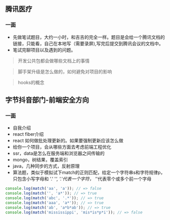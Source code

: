 ## 腾讯医疗

### 一面

- 先做笔试题目，大约一小时，和吉吉的完全一样。题目是会给一个腾讯文档的链接，只能看，自己在本地写（需要录屏),写完后提交到腾讯会议的文档中。
- 笔试完聊项目以及遇到的问题。
> 开发公共包都会做哪些文档上的事情

> 脚手架升级是怎么做的，如何避免对项目的影响

> hooks的概念

## 字节抖音部门-前端安全方向

### 一面

- 自我介绍
- react fiber介绍
- react 如何做批处理更新的。如果要强制更新应该怎么做
- 给你一个项目，会从哪些方面去考虑前端工程优化
- ssr，data是怎么在服务端和浏览器之间传输的
- mongo，树结果，覆盖索引
- java，几种同步的方式，反射原理
- 算法题，类似于模拟试下match的正则匹配，给定一个字符串s和字符规律p，只包含小写字母和 '.' '*',  '.'代表一个字符， '*'代表零个或多个前一个字母
```js
console.log(match('aa', 'a')); // => false
console.log(match('', 'a*')); // => true
console.log(match('abc', '.*')); // => true
console.log(match('aaa', 'a*')); // => true
console.log(match('ab', 'a*b*ab')); // => true
console.log(match('mississippi', 'mis*is*p*i')); // => false
```

